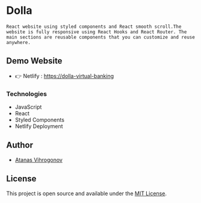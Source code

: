 # Dolla
```
React website using styled components and React smooth scroll.The website is fully responsive using React Hooks and React Router. The main sections are reusable components that you can customize and reuse anywhere.
```
## Demo Website
- 👉 Netlify : [https://dolla-virtual-banking](https://dolla-virtual-bank.netlify.app/)

### Technologies
- JavaScript
- React
- Styled Components
- Netlify Deployment

## Author
- [Atanas Vihrogonov](https://avihrogonov.co.uk)

## License
This project is open source and available under the [MIT License](LICENSE).
